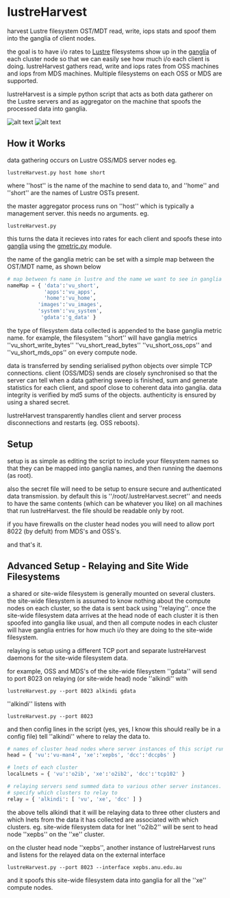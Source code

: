 lustreHarvest
=============

harvest Lustre filesystem OST/MDT read, write, iops stats and spoof them into the ganglia of client nodes.

the goal is to have i/o rates to [Lustre](http://en.wikipedia.org/wiki/Lustre_%28file_system%29 "Lustre at Wikipedia") filesystems show up in the [ganglia](https://github.com/ganglia/) of each cluster node so that we can easily see how much i/o each client is doing. lustreHarvest gathers read, write and iops rates from OSS machines and iops from MDS machines. Multiple filesystems on each OSS or MDS are supported.

lustreHarvest is a simple python script that acts as both data gatherer on the Lustre servers and as aggregator on the machine that spoofs the processed data into ganglia.

![alt text](http://sf.anu.edu.au/~rjh900/git/lustreHarvest/cluster_ops.png "whole cluster iops")
![alt text](http://sf.anu.edu.au/~rjh900/git/lustreHarvest/node_io.png "read and write i/o from one node")

How it Works
------------

data gathering occurs on Lustre OSS/MDS server nodes eg.

    lustreHarvest.py host home short

where ''host'' is the name of the machine to send data to, and ''home'' and ''short'' are the names of Lustre OSTs present.

the master aggregator process runs on ''host'' which is typically a management server. this needs no arguments. eg.

    lustreHarvest.py

this turns the data it recieves into rates for each client and spoofs these into [ganglia](https://github.com/ganglia/) using the [gmetric.py](https://github.com/ganglia/ganglia_contrib/tree/master/gmetric-python) module.

the name of the ganglia metric can be set with a simple map between the OST/MDT name, as shown below

```python
# map between fs name in lustre and the name we want to see in ganglia
nameMap = { 'data':'vu_short',
            'apps':'vu_apps',
            'home':'vu_home',
          'images':'vu_images',
          'system':'vu_system',
           'gdata':'g_data' }
```

the type of filesystem data collected is appended to the base ganglia metric name. for example, the filesystem ''short'' will have ganglia metrics ''vu_short_write_bytes'' ''vu_short_read_bytes'' ''vu_short_oss_ops'' and ''vu_short_mds_ops'' on every compute node.

data is transferred by sending serialised python objects over simple TCP connections. client (OSS/MDS) sends are closely synchronised so that the server can tell when a data gathering sweep is finished, sum and generate statistics for each client, and spoof close to coherent data into ganglia. data integrity is verified by md5 sums of the objects. authenticity is ensured by using a shared secret.

lustreHarvest transparently handles client and server process disconnections and restarts (eg. OSS reboots).

Setup
-----

setup is as simple as editing the script to include your filesystem names so that they can be mapped into ganglia names, and then running the daemons (as root).

also the secret file will need to be setup to ensure secure and authenticated data transmission. by default this is ''/root/.lustreHarvest.secret'' and needs to have the same contents (which can be whatever you like) on all machines that run lustreHarvest. the file should be readable only by root.

if you have firewalls on the cluster head nodes you will need to allow port 8022 (by defult) from MDS's and OSS's.

and that's it.

Advanced Setup - Relaying and Site Wide Filesystems
---------------------------------------------------

a shared or site-wide filesystem is generally mounted on several clusters. the site-wide filesystem is assumed to know nothing about the compute nodes on each cluster, so the data is sent back using ''relaying''. once the site-wide filesystem data arrives at the head node of each cluster it is then spoofed into ganglia like usual, and then all compute nodes in each cluster will have ganglia entries for how much i/o they are doing to the site-wide filesystem.

relaying is setup using a different TCP port and separate lustreHarvest daemons for the site-wide filesystem data.

for example, OSS and MDS's of the site-wide filesystem ''gdata'' will send to port 8023 on relaying (or site-wide head) node ''alkindi'' with

    lustreHarvest.py --port 8023 alkindi gdata

''alkindi'' listens with

    lustreHarvest.py --port 8023

and then config lines in the script (yes, yes, I know this should really be in a config file) tell ''alkindi'' where to relay the data to.

```python
# names of cluster head nodes where server instances of this script run
head = { 'vu':'vu-man4', 'xe':'xepbs', 'dcc':'dccpbs' }

# lnets of each cluster
localLnets = { 'vu':'o2ib', 'xe':'o2ib2', 'dcc':'tcp102' }

# relaying servers send summed data to various other server instances.
# specify which clusters to relay to
relay = { 'alkindi': [ 'vu', 'xe', 'dcc' ] }
```

the above tells alkindi that it will be relaying data to three other clusters and which lnets from the data it has collected are associated with which clusters.
eg. site-wide filesystem data for lnet ''o2ib2'' will be sent to head node ''xepbs'' on the ''xe'' cluster.

on the cluster head node ''xepbs'', another instance of lustreHarvest runs and listens for the relayed data on the external interface

    lustreHarvest.py --port 8023 --interface xepbs.anu.edu.au

and it spoofs this site-wide filesystem data into ganglia for all the ''xe'' compute nodes.

